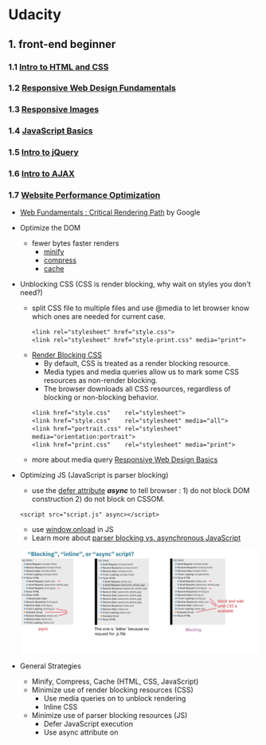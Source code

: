 # Udacity
## 1. front-end beginner
### 1.1 [Intro to HTML and CSS](https://www.udacity.com/course/intro-to-html-and-css--ud304)
### 1.2 [Responsive Web Design Fundamentals](https://www.udacity.com/course/responsive-web-design-fundamentals--ud893)
### 1.3 [Responsive Images](https://www.udacity.com/course/responsive-images--ud882)
### 1.4 [JavaScript Basics](https://www.udacity.com/course/javascript-basics--ud804)
### 1.5 [Intro to jQuery](https://www.udacity.com/course/intro-to-jquery--ud245)
### 1.6 [Intro to AJAX](https://www.udacity.com/course/intro-to-ajax--ud110)
### 1.7 [Website Performance Optimization](https://www.udacity.com/course/website-performance-optimization--ud884)
- [Web Fundamentals : Critical Rendering Path](https://developers.google.com/web/fundamentals/performance/critical-rendering-path/) by Google
- Optimize the DOM
  - fewer bytes faster renders
    - [minify](https://developers.google.com/web/fundamentals/performance/optimizing-content-efficiency/optimize-encoding-and-transfer#minification-preprocessing--context-specific-optimizations)
    - [compress](https://developers.google.com/web/fundamentals/performance/optimizing-content-efficiency/optimize-encoding-and-transfer#text-compression-with-gzip)
    - [cache](https://developers.google.com/web/fundamentals/performance/optimizing-content-efficiency/http-caching)
- Unblocking CSS (CSS is render blocking, why wait on styles you don't need?)
  - split CSS file to multiple files and use @media to let browser know which ones are needed for current case.
    ```
    <link rel="stylesheet" href="style.css">
    <link rel="stylesheet" href="style-print.css" media="print">
    ```
  - [Render Blocking CSS](https://developers.google.com/web/fundamentals/performance/critical-rendering-path/render-blocking-css)
    - By default, CSS is treated as a render blocking resource.
    - Media types and media queries allow us to mark some CSS resources as non-render blocking.
    - The browser downloads all CSS resources, regardless of blocking or non-blocking behavior.
    ```
    <link href="style.css"    rel="stylesheet">
    <link href="style.css"    rel="stylesheet" media="all">
    <link href="portrait.css" rel="stylesheet" media="orientation:portrait">
    <link href="print.css"    rel="stylesheet" media="print">
    ```
  - more about media query [Responsive Web Design Basics](https://developers.google.com/web/fundamentals/design-and-ui/responsive/)
- Optimizing JS (JavaScript is parser blocking)
  - use the [defer attribute](https://hacks.mozilla.org/2009/06/defer/) _**async**_ to tell browser : 1) do not block DOM construction 2) do not block on CSSOM.
  ```
  <script src="script.js" async></script>
  ```
  - use [window.onload](https://developer.mozilla.org/en-US/docs/Web/API/GlobalEventHandlers.onload) in JS
  - Learn more about [parser blocking vs. asynchronous JavaScript](https://developers.google.com/web/fundamentals/performance/critical-rendering-path/adding-interactivity-with-javascript#parser-blocking-vs-asynchronous-javascript)
    
  ![optimizing JS](opt_JS.JPG)
  
- General Strategies
  - Minify, Compress, Cache (HTML, CSS, JavaScript)      
  - Minimize use of render blocking resources (CSS)
    - Use media queries on <link> to unblock rendering
    - Inline CSS
  - Minimize use of parser blocking resources (JS)
    - Defer JavaScript execution
    - Use async attribute on <script>
      
  ====>>>> 3 patterns:
  - Minimize bytes
  - Reduce critical resources
  - Shorten CRP(critical rendering path) length
    - how to calculate CRP
    ![crp_01](crp_calc_01.JPG)
    ![crp_02](crp_calc_02.JPG)
    - preload scanner
      [How the Browser Pre-loader Makes Pages Load Faster](http://andydavies.me/blog/2013/10/22/how-the-browser-pre-loader-makes-pages-load-faster/)
    ![preload scanner](preload_scanner.JPG)
  
  =====>>> more readings:
  - [optimizing the Critical Rendering Path](https://developers.google.com/web/fundamentals/performance/critical-rendering-path/optimizing-critical-rendering-path)
  - [Critical Rendering Path performance patterns](https://developers.google.com/web/fundamentals/performance/critical-rendering-path/analyzing-crp#performance-patterns)
  - TCP Slow Start [High Performance Browser Networking](http://hpbn.co/)
        
### 1.8 [Browser Rendering Optimization](https://www.udacity.com/course/browser-rendering-optimization--ud860)
- Most devices refresh their screen 60 times per second. To match that, we need to have 60 frames to put up, which is 60fps.
- What goes into one frame? (DOM, CSSOM, render tree). Only the visible elements exist in the render tree.
- The property we change affect performance in different ways. https://csstriggers.com/ (opacity and transform only trigger composite)
  ![frame pipeline](frame_pipeline.JPG)
- [How (not) to trigger a layout in WebKit](http://gent.ilcore.com/2011/03/how-not-to-trigger-layout-in-webkit.html)
- App lifecycles(load, idle, animate, response)
  
  Each stage has a different window of time to execute JavaScript without incurring a user experience penalty.
  ![stage window time](stage_window.JPG)

- Use chrome devtool do [Performance Analysis Reference](https://developers.google.com/web/tools/chrome-devtools/evaluate-performance/reference), find jank caused in each stage of life cycle.
  
- JavaScript
  - requestAnimationFrame
    - [Understanding JavaScript's requestAnimationFrame() method for smooth animations](http://www.javascriptkit.com/javatutors/requestanimationframe.shtml)
  - Web Worker
    - [The Basics of Web Workers](https://www.html5rocks.com/en/tutorials/workers/basics/)
    - [Using Web Workers](https://developer.mozilla.org/en-US/docs/Web/API/Web_Workers_API/Using_web_workers)
  - JS memory management
    - [Writing Fast, Memory-Efficient JavaScript on Smashing Magazine](http://www.smashingmagazine.com/2012/11/writing-fast-memory-efficient-javascript/)
    - [Memory Management on MDN](https://developer.mozilla.org/en-US/docs/Web/JavaScript/Memory_Management)
    - [High-Performance, Garbage-Collector-Friendly Code on Build New Games](http://buildnewgames.com/garbage-collector-friendly-code/)
  
- Styles and Layout
  - Keep selector matching simple (Block Element Modifier)
    - [key concepts](https://en.bem.info/methodology/key-concepts/)
    - [BEM and SMACSS](https://www.sitepoint.com/bem-smacss-advice-from-developers/)
  - Forced Synchronous Layout
  
- Compositing and Painting
  - to persuade browser to create a layer
  ```
  will-change: transform;
  transform: translateZ(0);     // no transform hack
  ```
---

### 1.9 [Object-Oriented JavaScript](https://www.udacity.com/course/object-oriented-javascript--ud015)
### 1.10 [JavaScript Design Patterns](https://www.udacity.com/course/javascript-design-patterns--ud989)
### 1.11 [JavaScript Testing](https://www.udacity.com/course/javascript-testing--ud549)
### 1.12 [HTML5 Canvas](https://www.udacity.com/course/html5-canvas--ud292)
### 1.13 [HTML5 Game Development](https://www.youtube.com/watch?v=i3n-BZ2UHO0&list=PLAwxTw4SYaPlUUkh6txMRXE-w-6N1Z225)

## 2. front-end intermediate
### 2.1 [Building High Conversion Web Forms](https://www.udacity.com/course/building-high-conversion-web-forms--ud890)
### 2.2 [JavaScript Promises](https://www.udacity.com/course/javascript-promises--ud898)
### 2.3 [Web Tooling & Automation](https://www.udacity.com/course/web-tooling-automation--ud892)
### 2.4 [Offline Web Applications](https://www.udacity.com/course/offline-web-applications--ud899)
### 2.5 [Web Accessibility](https://www.udacity.com/course/web-accessibility--ud891)
### 2.6 [Front-End Frameworks](https://www.udacity.com/course/front-end-frameworks--ud894)
### 2.7 [Client-Server Communications](https://www.udacity.com/course/client-server-communication--ud897)
### 2.8 [Data Visualization and D3.js](https://www.udacity.com/course/data-visualization-and-d3js--ud507)

## 3. full-stack
### 3.1 [Intro to Backend](https://www.udacity.com/course/intro-to-backend--ud171)
### 3.2 [Full Stack Foundations](https://www.udacity.com/course/full-stack-foundations--ud088)
### 3.3 [Intro to Relational Databases](https://www.udacity.com/course/intro-to-relational-databases--ud197)
### 3.4 [Authentication & Authorization: OAuth](https://www.udacity.com/course/authentication-authorization-oauth--ud330)
### 3.5 [HTTP & Web Servers](https://www.udacity.com/course/http-web-servers--ud303)
### 3.6 [Designing RESTful APIs](https://www.udacity.com/course/designing-restful-apis--ud388)
### 3.7 [Data Wrangling with MongoDB](https://www.udacity.com/course/data-wrangling-with-mongodb--ud032)
### 3.8 [Programming Foundations with Python](https://www.udacity.com/course/programming-foundations-with-python--ud036)
### 3.9 [Developing Scalable Apps in Python](https://www.udacity.com/course/developing-scalable-apps-in-python--ud858)
### 3.10 [Linux Command Line Basics](https://www.udacity.com/course/linux-command-line-basics--ud595)
### 3.11 [Configuring Linux Web Servers](https://www.udacity.com/course/configuring-linux-web-servers--ud299)

# Reference
- [Udacity Nanodegrees curricula](https://github.com/mikesprague/udacity-nanodegrees)
